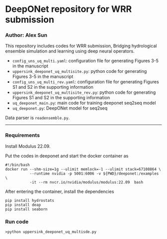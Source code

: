 # DeepONet repository for WRR submission

### Author: Alex Sun

This repository includes codes for WRR submission, Bridging hydrological ensemble simulation and learning using deep neural operators.


- `config_uns_uq_multi.yaml`: configuration file for generating Figures 3-5 in the manuscript
- `uppersink_deeponet_uq_multisite.py`: python code for generating Figures 3-5 in the manuscript
- `config_uns_uq_multi_rev.yaml`: configuration file for generating Figures S1 and S2 in the supporting information
- `uppersink_deeponet_uq_multisite_rev.py`: python code for generating Figures S1 and S2 in the supporting information
- `uq_deeponet_main.py`: main code for training deeponet seq2seq model
- `uq_deeponet.py`: DeepONet model for seq2seq

Data parser is `readensemble.py`.

---

### Requirements

Install Modulus 22.09.

Put the codes in deeponet and start the docker container as

```console
#!/bin/bash
docker run --shm-size=1g --ulimit memlock=-1 --ulimit stack=67108864 \
           --runtime nvidia -p 5001:6006 -v ${PWD}/deeponet:/examples \
           -it --rm nvcr.io/nvidia/modulus/modulus:22.09  bash
```

After entering the container, install the dependencies

```
pip install hydrostats
pip install deap
pip install seaborn
```

### Run code

```
>python uppersink_deeponet_uq_multisde.py
```

